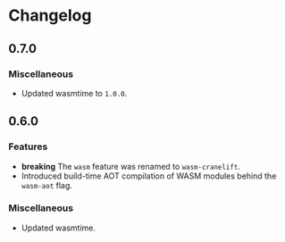 # Changelog

## 0.7.0

### Miscellaneous

- Updated wasmtime to `1.0.0`.

## 0.6.0

### Features

- **breaking** The `wasm` feature was renamed to `wasm-cranelift`.
- Introduced build-time AOT compilation of WASM modules behind the `wasm-aot` flag.

### Miscellaneous

- Updated wasmtime.